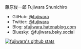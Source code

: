 藤原俊一郎 Fujiwara Shunichiro

- GitHub: [@fujiwara](https://github.com/fujiwara)
- Twitter: [@fujiwara](https://twitter.com/fujiwara)
- Blog: [sfujiwara.hatenablog.com](https://sfujiwara.hatenablog.com/)
- Bluesky: @fujiwara.bsky.social

[![fujiwara's github stats](https://github-readme-stats.vercel.app/api?username=fujiwara&show_icons=true)](https://github.com/anuraghazra/github-readme-stats)
